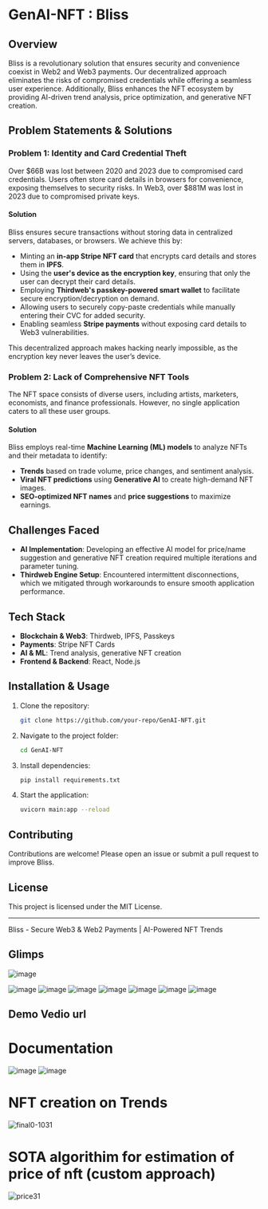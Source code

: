 # GenAI-NFT : Bliss


## Overview
Bliss is a revolutionary solution that ensures security and convenience coexist in Web2 and Web3 payments. Our decentralized approach eliminates the risks of compromised credentials while offering a seamless user experience. Additionally, Bliss enhances the NFT ecosystem by providing AI-driven trend analysis, price optimization, and generative NFT creation.

## Problem Statements & Solutions

### Problem 1: Identity and Card Credential Theft
Over $66B was lost between 2020 and 2023 due to compromised card credentials. Users often store card details in browsers for convenience, exposing themselves to security risks. In Web3, over $881M was lost in 2023 due to compromised private keys.

#### Solution
Bliss ensures secure transactions without storing data in centralized servers, databases, or browsers. We achieve this by:
- Minting an **in-app Stripe NFT card** that encrypts card details and stores them in **IPFS**.
- Using the **user's device as the encryption key**, ensuring that only the user can decrypt their card details.
- Employing **Thirdweb's passkey-powered smart wallet** to facilitate secure encryption/decryption on demand.
- Allowing users to securely copy-paste credentials while manually entering their CVC for added security.
- Enabling seamless **Stripe payments** without exposing card details to Web3 vulnerabilities.

This decentralized approach makes hacking nearly impossible, as the encryption key never leaves the user’s device.

### Problem 2: Lack of Comprehensive NFT Tools
The NFT space consists of diverse users, including artists, marketers, economists, and finance professionals. However, no single application caters to all these user groups.

#### Solution
Bliss employs real-time **Machine Learning (ML) models** to analyze NFTs and their metadata to identify:
- **Trends** based on trade volume, price changes, and sentiment analysis.
- **Viral NFT predictions** using **Generative AI** to create high-demand NFT images.
- **SEO-optimized NFT names** and **price suggestions** to maximize earnings.

## Challenges Faced
- **AI Implementation**: Developing an effective AI model for price/name suggestion and generative NFT creation required multiple iterations and parameter tuning.
- **Thirdweb Engine Setup**: Encountered intermittent disconnections, which we mitigated through workarounds to ensure smooth application performance.

## Tech Stack
- **Blockchain & Web3**: Thirdweb, IPFS, Passkeys
- **Payments**: Stripe NFT Cards
- **AI & ML**: Trend analysis, generative NFT creation
- **Frontend & Backend**: React, Node.js

## Installation & Usage
1. Clone the repository:
   ```sh
   git clone https://github.com/your-repo/GenAI-NFT.git
   ```
2. Navigate to the project folder:
   ```sh
   cd GenAI-NFT
   ```
3. Install dependencies:
   ```sh
   pip install requirements.txt
   ```
4. Start the application:
   ```sh
   uvicorn main:app --reload
   ```

## Contributing
Contributions are welcome! Please open an issue or submit a pull request to improve Bliss.

## License
This project is licensed under the MIT License.

---
Bliss - Secure Web3 & Web2 Payments | AI-Powered NFT Trends

## Glimps
![image](https://github.com/AnkurKumarShukla/GenAI-NFT/assets/80956033/442b29bc-57ba-464c-a690-205230cd78cf)

![image](https://github.com/AnkurKumarShukla/GenAI-NFT/assets/80956033/2bad43e0-e1dc-4861-ad64-a45e5c937fc0)
![image](https://github.com/AnkurKumarShukla/GenAI-NFT/assets/80956033/866d2177-2a10-42a4-962d-d89dc086e51c)
![image](https://github.com/AnkurKumarShukla/GenAI-NFT/assets/80956033/649149ef-e875-404f-9734-60fb0cee49ed)
![image](https://github.com/AnkurKumarShukla/GenAI-NFT/assets/80956033/56b1293f-997a-4861-8fa0-a212e4bac288)
![image](https://github.com/AnkurKumarShukla/GenAI-NFT/assets/80956033/9f515c1c-a4aa-4a31-ae05-fb40fc315cfa)
![image](https://github.com/AnkurKumarShukla/GenAI-NFT/assets/80956033/3fd5eb38-d4b1-4f8a-a307-60449e1e6d03)
![image](https://github.com/AnkurKumarShukla/GenAI-NFT/assets/80956033/f285740f-5360-4eda-a3aa-754f89c25c76)

## Demo Vedio url

# Documentation
![image](https://github.com/AnkurKumarShukla/GenAI-NFT/assets/80956033/bf837c7e-87b0-46b5-868c-f98a6af9e2c0)
![image](https://github.com/AnkurKumarShukla/GenAI-NFT/assets/80956033/944eecc8-cee4-4110-a143-0ed2e3ef504c)
# NFT creation on Trends
![final0-1031](https://github.com/AnkurKumarShukla/GenAI-NFT/assets/80956033/5b78b635-89f4-4423-8b18-8114fbe2c38e)
# SOTA algorithim for estimation of price of nft (custom approach)
![price31](https://github.com/AnkurKumarShukla/GenAI-NFT/assets/80956033/4c3b9cdc-cda7-4216-a566-3735be450879)




